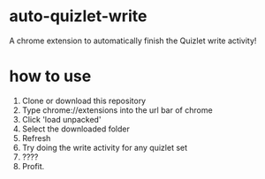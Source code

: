 # auto-quizlet-write
A chrome extension to automatically finish the Quizlet write activity!

# how to use
1. Clone or download this repository
2. Type chrome://extensions into the url bar of chrome
3. Click 'load unpacked'
4. Select the downloaded folder
5. Refresh
6. Try doing the write activity for any quizlet set
7. ????
8. Profit.
